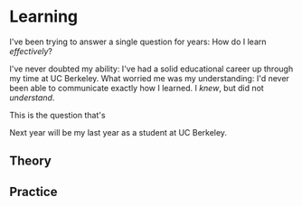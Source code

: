 # Learning

I've been trying to answer a single question for years:
How do I learn *effectively*?

I've never doubted my ability: I've had a solid educational career up through my time at UC Berkeley. What worried me was my understanding: I'd never been able to communicate exactly how I learned. I *knew*, but did not *understand*.

This is the question that's 

Next year will be my last year as a student at UC Berkeley.


## Theory


## Practice

<!--stackedit_data:
eyJoaXN0b3J5IjpbMjA5Mjg0ODY1NSw5NTY2OTI2MDRdfQ==
-->